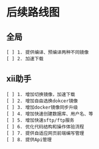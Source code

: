 # 后续路线图


## 全局
    [ ] 1. 提供编译、预编译两种不同镜像
    [ ] 2. 加速下载

## xii助手
    [ ] 1. 增加切换镜像，加速下载
    [ ] 2. 增加自由选换dokcer镜像
    [ ] 3. 增加docker镜像同步升级
    [ ] 4. 增加快速创建数据库、用户名、等
    [ ] 5. 增加快速sftp/ftp服务
    [ ] 6. 优化代码结构和操作体验流程
    [ ] 7. 提供自适应网页前端编写管理
    [ ] 8. 提供Api管理










 
